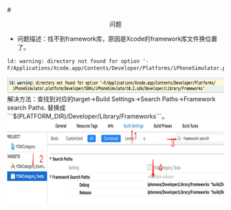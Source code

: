 #<center>问题</center>
- 问题描述：找不到framework库，原因是Xcode的framework库文件换位置了。
```
ld: warning: directory not found for option '-F/Applications/Xcode.app/Contents/Developer/Platforms/iPhoneSimulator.platform/Developer/SDKs/iPhoneSimulator10.2.sdk/Developer/Library/Frameworks'
```
<img src="../images/找不到framework.png" width = "695" height = "37" alt="图片名称">   
解决方法：查找到对应的target->Build Settings->Search Paths->Framework search Paths. 替换成```$(PLATFORM_DIR)/Developer/Library/Frameworks```。
<img src="../images/解决方案.png" width = "801" height = "193" alt="图片名称">
